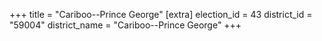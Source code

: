 +++
title = "Cariboo--Prince George"
[extra]
election_id = 43
district_id = "59004"
district_name = "Cariboo--Prince George"
+++
